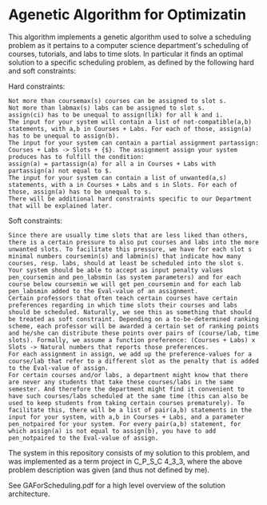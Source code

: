 # Agenetic Algorithm for Optimizatin
This algorithm implements a genetic algorithm used to solve a scheduling problem as it pertains to a computer science department's scheduling of courses, tutorials, and labs to time slots. In particular it finds an optimal solution to a specific scheduling problem, as defined by the following hard and soft constraints:

 Hard constraints:

    Not more than coursemax(s) courses can be assigned to slot s.
    Not more than labmax(s) labs can be assigned to slot s.
    assign(ci) has to be unequal to assign(lik) for all k and i.
    The input for your system will contain a list of not-compatible(a,b) statements, with a,b in Courses + Labs. For each of those, assign(a) has to be unequal to assign(b).
    The input for your system can contain a partial assignment partassign: Courses + Labs -> Slots + {$}. The assignment assign your system produces has to fulfill the condition:
    assign(a) = partassign(a) for all a in Courses + Labs with partassign(a) not equal to $.
    The input for your system can contain a list of unwanted(a,s) statements, with a in Courses + Labs and s in Slots. For each of those, assign(a) has to be unequal to s.
    There will be additional hard constraints specific to our Department that will be explained later. 

Soft constraints:

    Since there are usually time slots that are less liked than others, there is a certain pressure to also put courses and labs into the more unwanted slots. To facilitate this pressure, we have for each slot s minimal numbers coursemin(s) and labmin(s) that indicate how many courses, resp. labs, should at least be scheduled into the slot s. Your system should be able to accept as input penalty values pen_coursemin and pen_labsmin (as system parameters) and for each course below coursemin we will get pen_coursemin and for each lab pen_labsmin added to the Eval-value of an assignment.
    Certain professors that often teach certain courses have certain preferences regarding in which time slots their courses and labs should be scheduled. Naturally, we see this as something that should be treated as soft constraint. Depending on a to-be-determined ranking scheme, each professor will be awarded a certain set of ranking points and he/she can distribute these points over pairs of (course/lab, time slots). Formally, we assume a function preference: (Courses + Labs) x Slots -> Natural numbers that reports those preferences.
    For each assignment in assign, we add up the preference-values for a course/lab that refer to a different slot as the penalty that is added to the Eval-value of assign.
    For certain courses and/or labs, a department might know that there are never any students that take these courses/labs in the same semester. And therefore the department might find it convenient to have such courses/labs scheduled at the same time (this can also be used to keep students from taking certain courses prematurely). To facilitate this, there will be a list of pair(a,b) statements in the input for your system, with a,b in Courses + Labs, and a parameter pen_notpaired for your system. For every pair(a,b) statement, for which assign(a) is not equal to assign(b), you have to add pen_notpaired to the Eval-value of assign. 
    
    
 The system in this repository consists of my solution to this problem, and was implemented as a term project in C_P_S_C 4_3_3, where the above problem description was given (and thus not defined by me). 
 
 See GAForScheduling.pdf for a high level overview of the solution architecture.
